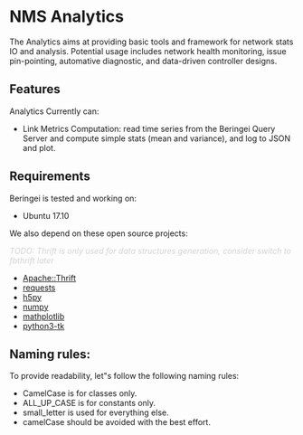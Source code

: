 # NMS Analytics
The Analytics aims at providing basic tools and framework for network stats IO and analysis. Potential usage includes network health monitoring, issue pin-pointing, automative diagnostic, and data-driven controller designs.

## Features

Analytics Currently can:

* Link Metrics Computation: read time series from the Beringei Query Server and compute simple stats (mean and variance), and log to JSON and plot.

## Requirements

Beringei is tested and working on:

* Ubuntu 17.10

We also depend on these open source projects:

<span style="color:LightGray">*TODO: Thrift is only used for data structures generation, consider switch to fbthrift later*</span>
* [Apache::Thrift](https://github.com/apache/thrift.git)
* [requests](https://github.com/requests/requests.git)
* [h5py](https://github.com/h5py/h5py.git)
* [numpy](https://github.com/numpy/numpy.git)
* [mathplotlib](https://github.com/matplotlib/matplotlib.git)
* [python3-tk](https://github.com/python/cpython/tree/master/Lib/tkinter)


## Naming rules:
To provide readability, let"s follow the following naming rules:
* CamelCase is for classes only.
* ALL_UP_CASE is for constants only.
* small_letter is used for everything else.
* camelCase should be avoided with the best effort.
